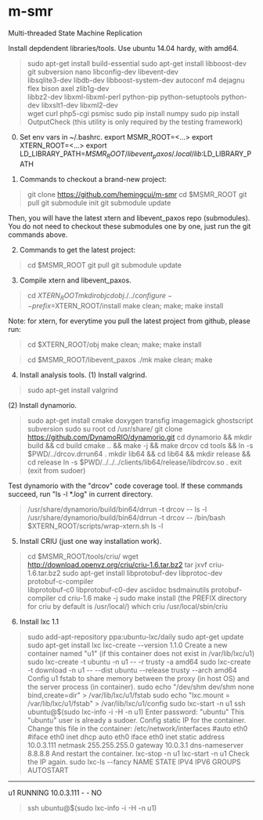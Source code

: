 m-smr
=====

Multi-threaded State Machine Replication

Install depdendent libraries/tools. Use ubuntu 14.04 hardy, with amd64.
> sudo apt-get install build-essential
> sudo apt-get install libboost-dev git subversion nano libconfig-dev libevent-dev \
	libsqlite3-dev libdb-dev libboost-system-dev autoconf m4 dejagnu flex bison axel zlib1g-dev \
	libbz2-dev libxml-libxml-perl python-pip python-setuptools python-dev libxslt1-dev libxml2-dev \
	wget curl php5-cgi psmisc
> sudo pip install numpy
> sudo pip install OutputCheck          (this utility is only required by the testing framework)

0. Set env vars in ~/.bashrc.
export MSMR_ROOT=<...>
export XTERN_ROOT=<...>
export LD_LIBRARY_PATH=$MSMR_ROOT/libevent_paxos/.local/lib:$LD_LIBRARY_PATH


1. Commands to checkout a brand-new project:
> git clone https://github.com/hemingcui/m-smr
> cd $MSMR_ROOT
> git pull
> git submodule init
> git submodule update

Then,  you will have the latest xtern and libevent_paxos repo (submodules).
You do not need to checkout these submodules one by one, just run the git
commands above.


2. Commands to get the latest project:
> cd $MSMR_ROOT
> git pull
> git submodule update

3. Compile xtern and libevent_paxos.
> cd $XTERN_ROOT
> mkdir obj
> cd obj
> ./../configure --prefix=$XTERN_ROOT/install
> make clean; make; make install

Note: for xtern, for everytime you pull the latest project from github,
please run:
> cd $XTERN_ROOT/obj
> make clean; make; make install     <PLEASE RUN MAKE CLEAN EVERYTIME>


> cd $MSMR_ROOT/libevent_paxos
> ./mk
> make clean; make  <PLEASE RUN MAKE CLEAN EVERYTIME>


4. Install analysis tools.
(1) Install valgrind.
> sudo apt-get install valgrind

(2) Install dynamorio.
> sudo apt-get install cmake doxygen transfig imagemagick ghostscript subversion
> sudo su root
> cd /usr/share/
> git clone https://github.com/DynamoRIO/dynamorio.git
> cd dynamorio && mkdir build && cd build
> cmake .. && make -j && make drcov
> cd tools && ln -s $PWD/../drcov.drrun64 .
> mkdir lib64 && cd lib64 && mkdir release && cd release
> ln -s $PWD/../../../clients/lib64/release/libdrcov.so .
> exit (exit from sudoer)

Test dynamorio with the "drcov" code coverage tool. If these commands succeed, run "ls -l *.log" in current directory.
> /usr/share/dynamorio/build/bin64/drrun -t drcov -- ls -l
> /usr/share/dynamorio/build/bin64/drrun -t drcov -- /bin/bash $XTERN_ROOT/scripts/wrap-xtern.sh ls -l

5. Install CRIU (just one way installation work).
> cd $MSMR_ROOT/tools/criu/ 
> wget http://download.openvz.org/criu/criu-1.6.tar.bz2
> tar jxvf criu-1.6.tar.bz2
> sudo apt-get install libprotobuf-dev libprotoc-dev protobuf-c-compiler \
	libprotobuf-c0 libprotobuf-c0-dev asciidoc bsdmainutils protobuf-compiler
> cd criu-1.6
> make -j
> sudo make install (the PREFIX directory for criu by default is /usr/local/)
> which criu
  /usr/local/sbin/criu


6. Install lxc 1.1
> sudo add-apt-repository ppa:ubuntu-lxc/daily
> sudo apt-get update
> sudo apt-get install lxc
> lxc-create --version
  1.1.0
Create a new container named "u1" (if this container does not exist in /var/lib/lxc/u1)
> sudo lxc-create -t ubuntu -n u1 -- -r trusty -a amd64
> sudo lxc-create -t download -n u1 -- --dist ubuntu --release trusty --arch amd64
Config u1 fstab to share memory between the proxy (in host OS) and the server process (in container).
>sudo echo "/dev/shm dev/shm none bind,create=dir" > /var/lib/lxc/u1/fstab
>sudo echo "lxc.mount = /var/lib/lxc/u1/fstab" > /var/lib/lxc/u1/config
> sudo lxc-start -n u1
> ssh ubuntu@$(sudo lxc-info -i -H -n u1) 
   Enter password: "ubuntu"
This "ubuntu" user is already a sudoer. 
Config static IP for the container. Change this file in the container: /etc/network/interfaces
#auto eth0
#iface eth0 inet dhcp
auto eth0
iface eth0 inet static
        address 10.0.3.111
        netmask 255.255.255.0
        gateway 10.0.3.1
        dns-nameserver 8.8.8.8
And restart the container.
> lxc-stop -n u1
> lxc-start -n u1
Check the IP again.
> sudo lxc-ls --fancy
NAME  STATE    IPV4        IPV6  GROUPS  AUTOSTART  
--------------------------------------------------
u1    RUNNING  10.0.3.111  -     -       NO
> ssh ubuntu@$(sudo lxc-info -i -H -n u1)